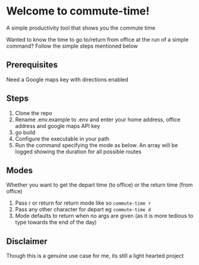 
# Welcome to commute-time!

A simple productivity tool that shows you the commute time

Wanted to know the time to go to/return from office at the run of a simple command? Follow the simple steps mentioned below

## Prerequisites
Need a Google maps key with directions enabled

## Steps

 1. Clone the repo
 2. Rename .env.example to .env and enter your home address, office address and google maps API key
 3. go build
 4. Configure the executable in your path
 5. Run the command specifying the mode as below. An array will be logged showing the duration for all possible routes

## Modes
Whether you want to get the depart time (to office) or the return time (from office)

 1. Pass r or return for return mode like so `commute-time r`
 2. Pass any other character for depart eg `commute-time d`
 3. Mode defaults to return when no args are given (as it is more tedious to type towards the end of the day)

## Disclaimer
Though this is a genuine use case for me, its still a light hearted project


